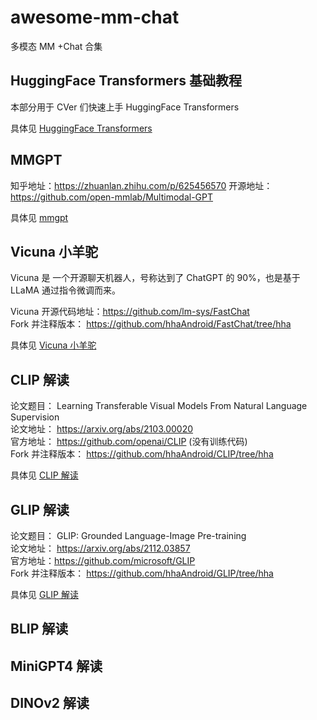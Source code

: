 # awesome-mm-chat
多模态 MM +Chat 合集

## HuggingFace Transformers 基础教程
本部分用于 CVer 们快速上手 HuggingFace Transformers

具体见 [HuggingFace Transformers](hf_transformer/README.md)

## MMGPT

知乎地址：https://zhuanlan.zhihu.com/p/625456570
开源地址：https://github.com/open-mmlab/Multimodal-GPT

具体见 [mmgpt](mmgpt.md)

## Vicuna 小羊驼
Vicuna 是 一个开源聊天机器人，号称达到了 ChatGPT 的 90%，也是基于 LLaMA 通过指令微调而来。

Vicuna 开源代码地址：https://github.com/lm-sys/FastChat  
Fork 并注释版本： https://github.com/hhaAndroid/FastChat/tree/hha  

具体见 [Vicuna 小羊驼](vicuna.md)

## CLIP 解读

论文题目： Learning Transferable Visual Models From Natural Language Supervision  
论文地址： https://arxiv.org/abs/2103.00020  
官方地址： https://github.com/openai/CLIP (没有训练代码)   
Fork 并注释版本： https://github.com/hhaAndroid/CLIP/tree/hha   

具体见 [CLIP 解读](CLIP.md)

## GLIP 解读

论文题目： GLIP: Grounded Language-Image Pre-training  
论文地址： https://arxiv.org/abs/2112.03857  
官方地址：https://github.com/microsoft/GLIP   
Fork 并注释版本： https://github.com/hhaAndroid/GLIP/tree/hha   

具体见 [GLIP 解读](GLIP.md)

## BLIP 解读

## MiniGPT4 解读

## DINOv2 解读
